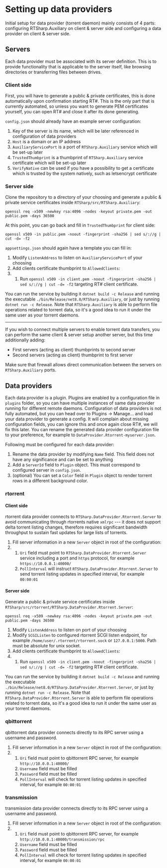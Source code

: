 # Setting up data providers
Initial setup for data provider (torrent daemon) mainly consists of 4 parts: configuring RTSharp.Auxiliary on client & server side and configuring a data provider on client & server side.

## Servers
Each data provider must be associated with its server definition. This is to provide functionality that is applicable to the server itself, like browsing directories or transferring files between drives.

### Client side

First, you will have to generate a public & private certificates, this is done automatically upon confirmation starting RT#. This is the only part that is currently automated, so unless you want to generate PEM certificates yourself, you can open RT# and close it after its done generating.

`config.json` should already have an example server configuration:

1. Key of the server is its name, which will be later referenced in configuration of data providers
2. `Host` is a domain or an IP address
3. `AuxiliaryServicePort` is a port of `RTSharp.Auxiliary` service which will be set-up later
4. `TrustedThumbprint` is a thumbprint of `RTSharp.Auxiliary` service certificate which will be set-up later
5. `VerifyNative` can be used if you have a possibility to get a certificate which is trusted by the system natively, such as letsencrypt certificate

### Server side

Clone the repository to a directory of your choosing and generate a public & private service certificates inside `RTSharp/src/RTSharp.Auxiliary`:

    openssl req -x509 -newkey rsa:4096 -nodes -keyout private.pem -out public.pem -days 36500

At this point, you can go back and fill in `TrustedThumbprint` for client side:

    openssl x509 -in public.pem -noout -fingerprint -sha256 | sed s/://g | cut -d= -f2

`appsettings.json` should again have a template you can fill in:

1. Modify `ListenAddress` to listen on `AuxiliaryServicePort` of your choosing
2. Add clients certificate thumbprint to `AllowedClients`:
3. 1. Run `openssl x509 -in client.pem -noout -fingerprint -sha256 | sed s/://g | cut -d= -f2` targeting RT# client certificate.

You can run the service by building it `dotnet build -c Release` and running the executable `./bin/Release/net8.0/RTSharp.Auxiliary`, or just by running `dotnet run -c Release`. Note that `RTSharp.Auxiliary` is able to perform file operations related to torrent data, so it's a good idea to run it under the same user as your torrent daemons.

---
If you wish to connect multiple servers to enable torrent data transfers, you can perform the same client & server setup another server, but this time additionally adding:
 - First servers (acting as client) thumbprints to second server
 - Second servers (acting as client) thumbprint to first server

Make sure that firewall allows direct communication between the servers on `RTSharp.Auxiliary` ports.

## Data providers

Each data provider is a plugin. Plugins are enabled by a configuration file in `plugins` folder, so you can have multiple instances of same data provider running for different remote daemons.
Configuration of data providers is not fully automated, but you can head over to Plugins -> Manage... and load your data provider to generate a config. It will complain about missing configuration fields, you can ignore this and once again close RT#, we will fix this later. You can rename the generated data provider configuration file to your preference, for example to `DataProvider.Rtorrent-myserver.json`.

Following must be configured for each data provider:

1. Rename the data provider by modifying `Name` field. This field does not have any significance and can be set to anything
2. Add a `ServerId` field to `Plugin` object. This must correspond to configured server in `config.json`.
3. (optional) You can set a `Color` field in `Plugin` object to render torrent rows in a different background color.

### rtorrent

#### Client side

rtorrent data provider connects to `RTSharp.DataProvider.Rtorrent.Server` to avoid communicating through rtorrents native `xmlrpc` --- it does not support delta torrent listing changes, therefore requires significant bandwidth throughput to sustain fast updates for large lists of torrents.

1. Fill server information in a new `Server` object in root of the configuration:
2. 1. `Uri` field must point to `RTSharp.DataProvider.Rtorrent.Server` service including a port and `https` protocol, for example `https://10.0.0.1:40000/`
    2. `PollInterval` will instruct `RTSharp.DataProvider.Rtorrent.Server` to send torrent listing updates in specified interval, for example `00:00:01`

#### Server side

Generate a public & private service certificates inside `RTSharp/src/rtorrent/RTSharp.DataProvider.Rtorrent.Server`:

    openssl req -x509 -newkey rsa:4096 -nodes -keyout private.pem -out public.pem -days 36500

1. Modify `ListenAddress` to listen on port of your choosing
2. Modify `SCGIListen` to configured rtorrent SCGI listen endpoint, for example `/home/user/.rtorrent/rtorrent.sock` or `127.0.0.1:5000`. Path must be absolute for unix socket.
3. Add clients certificate thumbprint to `AllowedClients`:
4. 1. Run `openssl x509 -in client.pem -noout -fingerprint -sha256 | sed s/://g | cut -d= -f2` targeting RT# client certificate.

You can run the service by building it `dotnet build -c Release` and running the executable `./bin/Release/net8.0/RTSharp.DataProvider.Rtorrent.Server`, or just by running `dotnet run -c Release`. Note that `RTSharp.DataProvider.Rtorrent.Server` is able to perform file operations related to torrent data, so it's a good idea to run it under the same user as your torrent daemons.

### qbittorrent

qbittorrent data provider connects directly to its RPC server using a username and password.

1. Fill server information in a new `Server` object in root of the configuration:
2. 1. `Uri` field must point to qbittorrent RPC server, for example `http://10.0.0.1:40000/`
    2. `Username` field must be filled
    3. `Password` field must be filled
    4. `PollInterval` will check for torrent listing updates in specified interval, for example `00:00:01`

### transmission

transmission data provider connects directly to its RPC server using a username and password.

1. Fill server information in a new `Server` object in root of the configuration:
2. 1. `Uri` field must point to qbittorrent RPC server, for example `http://10.0.0.1:40000/transmission/rpc`
    2. `Username` field must be filled
    3. `Password` field must be filled
    4. `PollInterval` will check for torrent listing updates in specified interval, for example `00:00:01`
